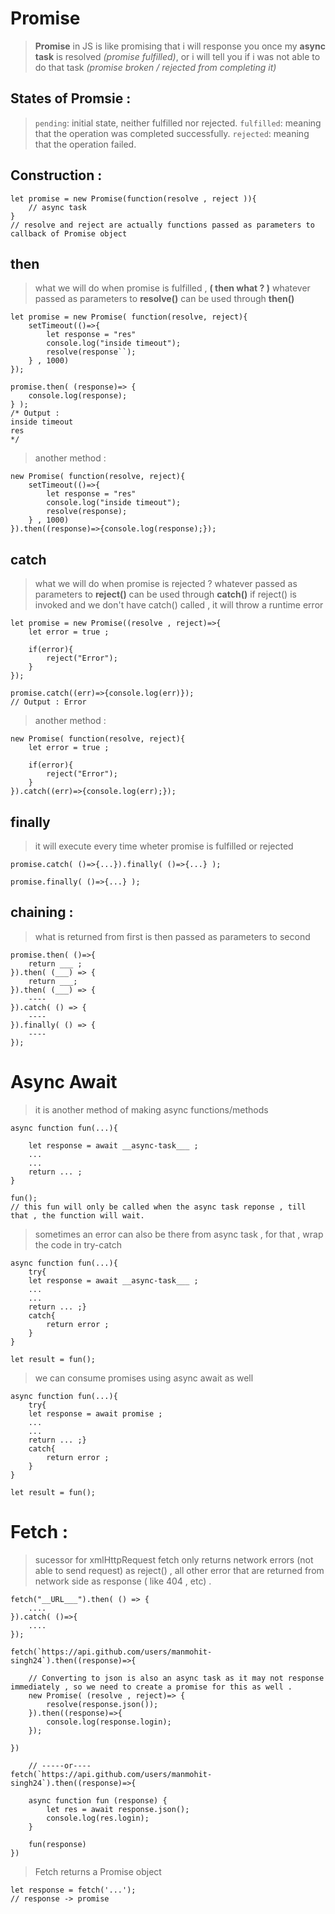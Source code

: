 # Promise

> **Promise** in JS is like promising that i will response you once my **async task** is resolved *(promise fulfilled)*, or i will tell you if i was not able to do that task *(promise broken / rejected from completing it)*

## States of Promsie :

> `pending`: initial state, neither fulfilled nor rejected.
> `fulfilled`: meaning that the operation was completed successfully.
> `rejected`: meaning that the operation failed.

## Construction :

```JS
let promise = new Promise(function(resolve , reject )){
    // async task
}
// resolve and reject are actually functions passed as parameters to callback of Promise object 
```

## then

> what we will do when promise is fulfilled , **( then what ? )**
> whatever passed as parameters to **resolve()** can be used through **then()**

```JS
let promise = new Promise( function(resolve, reject){
    setTimeout(()=>{
        let response = "res"
        console.log("inside timeout");
        resolve(response``);
    } , 1000)
});

promise.then( (response)=> {
    console.log(response);
} );
/* Output : 
inside timeout
res
*/
```

> another method :

```JS
new Promise( function(resolve, reject){
    setTimeout(()=>{
        let response = "res"
        console.log("inside timeout");
        resolve(response);
    } , 1000)
}).then((response)=>{console.log(response);});
```

## catch

> what we will do when promise is rejected ?
> whatever passed as parameters to **reject()** can be used through **catch()**
> if reject() is invoked and we don't have catch() called , it will throw a runtime error

```JS
let promise = new Promise((resolve , reject)=>{
    let error = true ; 

    if(error){
        reject("Error");
    }
});

promise.catch((err)=>{console.log(err)});
// Output : Error 
```

> another method :

```JS
new Promise( function(resolve, reject){
    let error = true ; 

    if(error){
        reject("Error");
    }
}).catch((err)=>{console.log(err);});
```

## finally

> it will execute every time wheter promise is fulfilled or rejected

```JS
promise.catch( ()=>{...}).finally( ()=>{...} );

promise.finally( ()=>{...} );
```

## chaining :

> what is returned from first is then passed as parameters to second

```JS
promise.then( ()=>{
    return ___ ;
}).then( (___) => {
    return ___;
}).then( (___) => {
    ----
}).catch( () => {
    ----
}).finally( () => {
    ----
});
```

# Async Await

> it is another method of making async functions/methods

```JS
async function fun(...){

    let response = await __async-task___ ;
    ...
    ...
    return ... ;
}

fun(); 
// this fun will only be called when the async task reponse , till that , the function will wait.
```

> sometimes an error can also be there from async task , for that , wrap the code in try-catch

```JS
async function fun(...){
    try{
    let response = await __async-task___ ;
    ...
    ...
    return ... ;}
    catch{
        return error ;
    }
}

let result = fun();
```

> we can consume promises using async await as well

```JS
async function fun(...){
    try{
    let response = await promise ;
    ...
    ...
    return ... ;}
    catch{
        return error ;
    }
}

let result = fun();
```

# Fetch :

> sucessor for xmlHttpRequest
> fetch only returns network errors (not able to send request) as reject() , all other error that are returned from network side as response ( like 404 , etc) .

```JS
fetch("__URL___").then( () => {
    ....
}).catch( ()=>{
    ....
});
```

```JS
fetch(`https://api.github.com/users/manmohit-singh24`).then((response)=>{

    // Converting to json is also an async task as it may not response immediately , so we need to create a promise for this as well .
    new Promise( (resolve , reject)=> {
        resolve(response.json());
    }).then((response)=>{
        console.log(response.login);
    });

})

    // -----or----
fetch(`https://api.github.com/users/manmohit-singh24`).then((response)=>{ 
  
    async function fun (response) {
        let res = await response.json();
        console.log(res.login);
    }

    fun(response)  
})
```

> Fetch returns a Promise object

```JS
let response = fetch('...'); 
// response -> promise 
```
